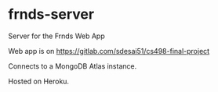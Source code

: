 # frnds-server
Server for the Frnds Web App



Web app is on https://gitlab.com/sdesai51/cs498-final-project


Connects to a MongoDB Atlas instance. 


Hosted on Heroku. 

